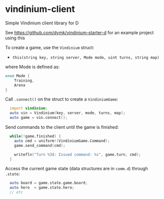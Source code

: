 vindinium-client
======

Simple Vindinium client library for D

See https://github.com/dymk/vindinium-starter-d for an example project using this

To create a game, use the `Vindinium` struct:
 - `this(string key, string server, Mode mode, uint turns, string map)`

where Mode is defined as:
```d
enum Mode {
    Training,
    Arena
}
```

Call `.connect()` on the struct to create a `VindiniumGame`:
```d
  import vindinium;
  auto vin = Vindinium(key, server, mode, turns, map);
  auto game = vin.connect();
```

Send commands to the client until the game is finished:
```d
  while(!game.finished) {
    auto cmd = uniform!(VindiniumGame.Command);
    game.send_command(cmd);

    writefln("Turn %3d: Issued command: %s", game.turn, cmd);
  }
```

Access the current game state (data structures are in `comm.d`) through `.state`:
```d
  auto board = game.state.game.board;
  auto hero  = game.state.hero;
  // etc
```

